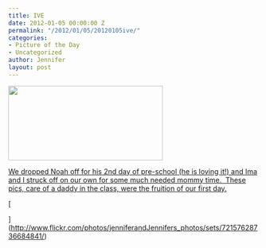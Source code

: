 ```yaml
---
title: IVE
date: 2012-01-05 00:00:00 Z
permalink: "/2012/01/05/20120105ive/"
categories:
- Picture of the Day
- Uncategorized
author: Jennifer
layout: post
---
```


[<img title="110871148212" height="150" alt="" width="310" class="alignnone size-thumbnail wp-image-1349" src="/teamelam/assets/images/IVE/1325774918000-missing.jpg" />](http://www.flickr.com/photos/jenniferandJennifers_photos/sets/72157628736684841/)

[We dropped Noah off for his 2nd day of pre-school (he is loving it!) and Ima and I struck off on our own for some much needed mommy time.  These pics, care of a daddy in the class, were the fruition of our first day.](http://www.flickr.com/photos/jenniferandJennifers_photos/sets/72157628736684841/)

[

](http://www.flickr.com/photos/jenniferandJennifers_photos/sets/72157628736684841/)

&nbsp;
